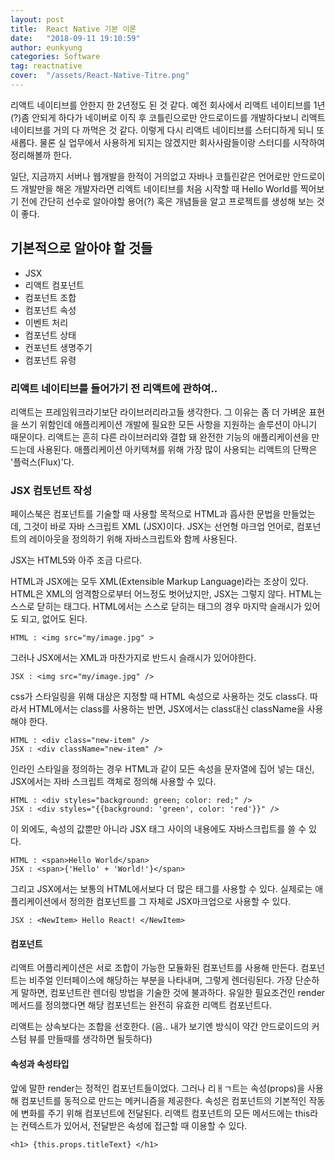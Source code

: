 ```yaml
---
layout: post
title:  React Native 기본 이론
date:   "2018-09-11 19:10:59"
author: eunkyung
categories: Software
tag: reactnative
cover:  "/assets/React-Native-Titre.png"
---
```


리액트 네이티브를 안한지 한 2년정도 된 것 같다. 예전 회사에서 리액트 네이티브를 1년(?)좀 안되게 하다가 네이버로 이직 후 코틀린으로만 안드로이드를 개발하다보니 리액트 네이티브를 거의 다 까먹은 것 같다. 이렇게 다시 리액트 네이티브를 스터디하게 되니 또 새롭다. 물론 실 업무에서 사용하게 되지는 않겠지만 회사사람들이랑 스터디를 시작하여 정리해볼까 한다.

일단, 지금까지 서버나 웹개발을 한적이 거의없고 자바나 코틀린같은 언어로만 안드로이드 개발만을 해온 개발자라면 리엑트 네이티브를 처음 시작할 때 Hello World를 찍어보기 전에 간단히 선수로 알아야할 용어(?) 혹은 개념들을 알고 프로젝트를 생성해 보는 것이 좋다.

## 기본적으로 알아야 할 것들
* JSX
* 리액트 컴포넌트
* 컴포넌트 조합
* 컴포넌트 속성
* 이벤트 처리
* 컴포넌트 상태
* 컨포넌트 생명주기
* 컴포넌트 유령


### 리액트 네이티브를 들어가기 전 리액트에 관하여..
리액트는 프레임워크라기보단 라이브러리라고들 생각한다. 그 이유는 좀 더 가벼운 표현을 쓰기 위함인데 애플리케이션 개발에 필요한 모든 사항을 지원하는 솔루션이 아니기 때문이다. 
리액트는 흔히 다른 라이브러리와 결합 돼 완전한 기능의 애플리케이션을 만드는데 사용된다. 애플리케이션 아키텍쳐를 위해 가장 많이 사용되는 리액트의 단짝은 '플럭스(Flux)'다.

### JSX 컴토넌트 작성
페이스북은 컴포넌트를 기술할 때 사용할 목적으로 HTML과 흡사한 문법을 만들었는데, 그것이 바로 자바 스크립트 XML (JSX)이다. JSX는 선언형 마크업 언어로, 컴포넌트의 레이아웃을 정의하기 위해 자바스크립트와 함께 사용된다.

JSX는 HTML5와 아주 조금 다르다. 

HTML과 JSX에는 모두 XML(Extensible Markup Language)라는 조상이 있다. HTML은 XML의 엄격함으로부터 어느정도 벗어났지만, JSX는 그렇지 않다. HTML는 스스로 닫히는 태그다. HTML에서는 스스로 닫히는 태그의 경우 마지막 슬래시가 있어도 되고, 없어도 된다.

```
HTML : <img src="my/image.jpg" >
```
그러나 JSX에서는 XML과 마찬가지로 반드시 슬래시가 있어야한다.

```
JSX : <img src="my/image.jpg" />
```

css가 스타일링을 위해 대상은 지정할 때 HTML 속성으로 사용하는 것도 class다. 따라서 HTML에서는 class를 사용하는 반면, JSX에서는 class대신 className을 사용해야 한다.

```
HTML : <div class="new-item" />
JSX : <div className="new-item" />
```

인라인 스타일을 정의하는 경우 HTML과 같이 모든 속성을 문자열에 집어 넣는 대신, JSX에서는 자바 스크립트 객체로 정의해 사용할 수 있다.

```
HTML : <div styles="background: green; color: red;" />
JSX : <div styles="{{background: 'green', color: 'red'}}" />
```

이 외에도, 속성의 값뿐만 아니라 JSX 태그 사이의 내용에도 자바스크립트를 쓸 수 있다.

```
HTML : <span>Hello World</span>
JSX : <span>{'Hello' + 'World!'}</span>
```

그리고 JSX에서는 보통의 HTML에서보다 더 많은 태그를 사용할 수 있다. 실제로는 애플리케이션에서 정의한 컴포넌트를 그 자체로 JSX마크업으로 사용할 수 있다.

```
JSX : <NewItem> Hello React! </NewItem>
```

#### 컴포넌트
리액트 어플리케이션은 서로 조합이 가능한 모듈화된 컴포넌트를 사용해 만든다. 컴포넌트는 비주얼 인터페이스에 해당하는 부분을 나타내며, 그렇게 렌더링된다. 가장 단순하게 말하면, 컴포넌트란 렌더링 방법을 기술한 것에 불과하다. 유일한 필요조건인 render 메서드를 정의했다면 해당 컴포넌트는 완전히 유효한 리액트 컴포넌트다.

리액트는 상속보다는 조합을 선호한다. (음.. 내가 보기엔 방식이 약간 안드로이드의 커스텀 뷰를 만들때를 생각하면 될듯하다)

#### 속성과 속성타입
앞에 말한  render는 정적인 컴포넌트들이었다. 그러나 리ㅐㄱ트는 속성(props)을 사용해 컴포넌트를 동적으로 만드는 메커니즘을 제공한다. 속성은 컴포넌트의 기본적인 작동에 변화를 주기 위해 컴포넌트에 전달된다. 리액트 컴포넌트의 모든 메서드에는 this라는 컨텍스트가 있어서, 전달받은 속성에 접근할 때 이용할 수 있다.

```
<h1> {this.props.titleText} </h1>
```


